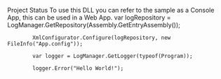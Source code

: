 Project Status
To use this DLL you can refer to the sample as a Console App, this can be used in a Web App.
 var logRepository = LogManager.GetRepository(Assembly.GetEntryAssembly());

            XmlConfigurator.Configure(logRepository, new FileInfo("App.config"));

            var logger = LogManager.GetLogger(typeof(Program));

            logger.Error("Hello World!");
